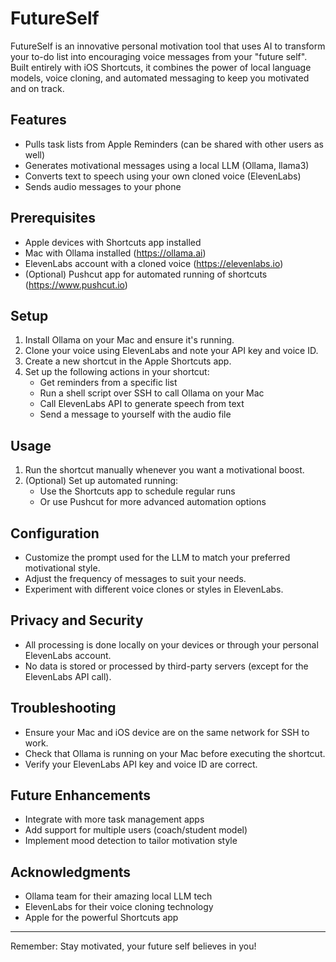 # FutureSelf

FutureSelf is an innovative personal motivation tool that uses AI to transform your to-do list into encouraging voice messages from your "future self". Built entirely with iOS Shortcuts, it combines the power of local language models, voice cloning, and automated messaging to keep you motivated and on track.

## Features

- Pulls task lists from Apple Reminders (can be shared with other users as well)
- Generates motivational messages using a local LLM (Ollama, llama3)
- Converts text to speech using your own cloned voice (ElevenLabs)
- Sends audio messages to your phone

## Prerequisites

- Apple devices with Shortcuts app installed
- Mac with Ollama installed (https://ollama.ai)
- ElevenLabs account with a cloned voice (https://elevenlabs.io)
- (Optional) Pushcut app for automated running of shortcuts (https://www.pushcut.io)

## Setup

1. Install Ollama on your Mac and ensure it's running.
2. Clone your voice using ElevenLabs and note your API key and voice ID.
3. Create a new shortcut in the Apple Shortcuts app.
4. Set up the following actions in your shortcut:
   - Get reminders from a specific list
   - Run a shell script over SSH to call Ollama on your Mac
   - Call ElevenLabs API to generate speech from text
   - Send a message to yourself with the audio file

## Usage

1. Run the shortcut manually whenever you want a motivational boost.
2. (Optional) Set up automated running:
   - Use the Shortcuts app to schedule regular runs
   - Or use Pushcut for more advanced automation options

## Configuration

- Customize the prompt used for the LLM to match your preferred motivational style.
- Adjust the frequency of messages to suit your needs.
- Experiment with different voice clones or styles in ElevenLabs.

## Privacy and Security

- All processing is done locally on your devices or through your personal ElevenLabs account.
- No data is stored or processed by third-party servers (except for the ElevenLabs API call).

## Troubleshooting

- Ensure your Mac and iOS device are on the same network for SSH to work.
- Check that Ollama is running on your Mac before executing the shortcut.
- Verify your ElevenLabs API key and voice ID are correct.

## Future Enhancements

- Integrate with more task management apps
- Add support for multiple users (coach/student model)
- Implement mood detection to tailor motivation style

## Acknowledgments

- Ollama team for their amazing local LLM tech
- ElevenLabs for their voice cloning technology
- Apple for the powerful Shortcuts app

---

Remember: Stay motivated, your future self believes in you!
